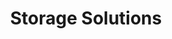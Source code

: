 ---
title: "Storage Solutions"
url: /avondale/storage-solutions-north-dysart-road/
shop: storage rental
---